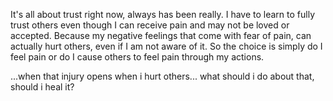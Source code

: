 
It's all about trust right now, always has been really. I have to learn to fully trust others even though I can receive pain and may not be loved or accepted. Because my negative feelings that come with fear of pain, can actually hurt others, even if I am not aware of it.
So the choice is simply do I feel pain or do I cause others to feel pain through my actions.

...when that injury opens when i hurt others... what should i do about that,
should i heal it?
